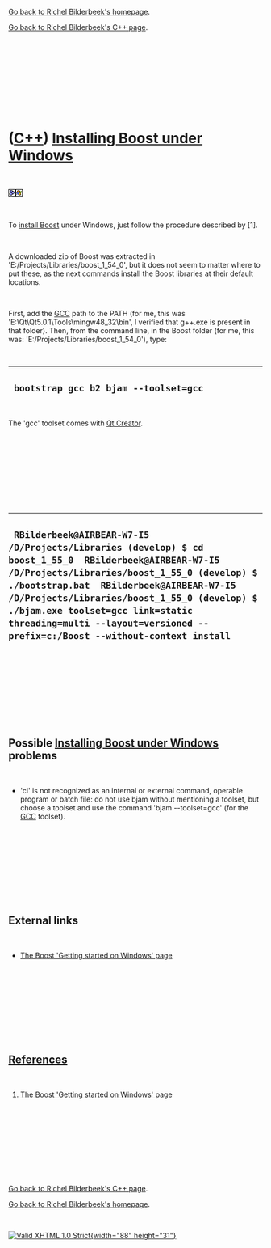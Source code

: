 [Go back to Richel Bilderbeek's homepage](index.htm).

[Go back to Richel Bilderbeek's C++ page](Cpp.htm).

 

 

 

 

 

([C++](Cpp.htm)) [Installing Boost under Windows](CppBoostInstallWindows.htm)
=============================================================================

 

![Boost](PicBoost.png)![Windows](PicWindows.png)

 

To [install Boost](CppBoostInstall.htm) under Windows, just follow the
procedure described by \[1\].

 

A downloaded zip of Boost was extracted in
'E:/Projects/Libraries/boost\_1\_54\_0', but it does not seem to matter
where to put these, as the next commands install the Boost libraries at
their default locations.

 

First, add the [GCC](CppGcc.htm) path to the PATH (for me, this was
'E:\\Qt\\Qt5.0.1\\Tools\\mingw48\_32\\bin', I verified that g++.exe is
present in that folder). Then, from the command line, in the Boost
folder (for me, this was: 'E:/Projects/Libraries/boost\_1\_54\_0'),
type:

 

  ----------------------------------------
  ` bootstrap gcc b2 bjam --toolset=gcc`
  ----------------------------------------

 

The 'gcc' toolset comes with [Qt Creator](CppQtCreator.htm).

 

 

 

 

 

  ----------------------------------------------------------------------------------------------------------------------------------------------------------------------------------------------------------------------------------------------------------------------------------------------------------------------------------------------------------------------
  ` RBilderbeek@AIRBEAR-W7-I5 /D/Projects/Libraries (develop) $ cd boost_1_55_0  RBilderbeek@AIRBEAR-W7-I5 /D/Projects/Libraries/boost_1_55_0 (develop) $ ./bootstrap.bat  RBilderbeek@AIRBEAR-W7-I5 /D/Projects/Libraries/boost_1_55_0 (develop) $ ./bjam.exe toolset=gcc link=static threading=multi --layout=versioned --prefix=c:/Boost --without-context install`
  ----------------------------------------------------------------------------------------------------------------------------------------------------------------------------------------------------------------------------------------------------------------------------------------------------------------------------------------------------------------------

 

 

 

 

 

Possible [Installing Boost under Windows](CppBoostInstallWindows.htm) problems
------------------------------------------------------------------------------

 

-   'cl' is not recognized as an internal or external command, operable
    program or batch file: do not use bjam without mentioning a toolset,
    but choose a toolset and use the command 'bjam --toolset=gcc' (for
    the [GCC](CppGcc.htm) toolset).

 

 

 

 

 

External links
--------------

 

-   [The Boost 'Getting started on Windows'
    page](http://www.boost.org/doc/libs/1_44_0/more/getting_started/windows.html)

 

 

 

 

 

[References](CppReferences.htm)
-------------------------------

 

1.  [The Boost 'Getting started on Windows'
    page](http://www.boost.org/doc/libs/1_44_0/more/getting_started/windows.html)

 

 

 

 

 

[Go back to Richel Bilderbeek's C++ page](Cpp.htm).

[Go back to Richel Bilderbeek's homepage](index.htm).

 

[![Valid XHTML 1.0 Strict](valid-xhtml10.png){width="88"
height="31"}](http://validator.w3.org/check?uri=referer)
